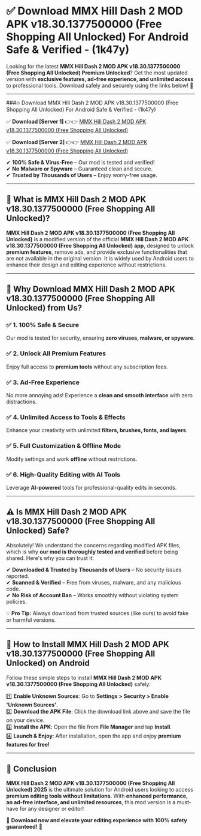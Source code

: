 
# ✅ Download MMX Hill Dash 2 MOD APK v18.30.1377500000 (Free Shopping All Unlocked) For Android Safe & Verified -  (1k47y) 

Looking for the latest **MMX Hill Dash 2 MOD APK v18.30.1377500000 (Free Shopping All Unlocked) Premium Unlocked**? Get the most updated version with **exclusive features, ad-free experience, and unlimited access** to professional tools. Download safely and securely using the links below! 🚀  

---

###🔥 Download MMX Hill Dash 2 MOD APK v18.30.1377500000 (Free Shopping All Unlocked) For Android Safe & Verified -  (1k47y)  

✅ **Download [Server 1]** 👉👉 [MMX Hill Dash 2 MOD APK v18.30.1377500000 (Free Shopping All Unlocked) ](https://apkcomod.com?title=MMX_Hill_Dash_2_MOD_APK_v18.30.1377500000_(Free_Shopping_All_Unlocked))  

✅ **Download [Server 2]** 👉👉 [MMX Hill Dash 2 MOD APK v18.30.1377500000 (Free Shopping All Unlocked) ](https://apkcomod.com?title=MMX_Hill_Dash_2_MOD_APK_v18.30.1377500000_(Free_Shopping_All_Unlocked))  

✔ **100% Safe & Virus-Free** – Our mod is tested and verified!  
✔ **No Malware or Spyware** – Guaranteed clean and secure.  
✔ **Trusted by Thousands of Users** – Enjoy worry-free usage.  

---

## 📌 What is MMX Hill Dash 2 MOD APK v18.30.1377500000 (Free Shopping All Unlocked)?  

**MMX Hill Dash 2 MOD APK v18.30.1377500000 (Free Shopping All Unlocked)** is a modified version of the official **MMX Hill Dash 2 MOD APK v18.30.1377500000 (Free Shopping All Unlocked) app**, designed to unlock **premium features**, remove ads, and provide exclusive functionalities that are not available in the original version. It is widely used by Android users to enhance their design and editing experience without restrictions.  

---

## 🌟 Why Download MMX Hill Dash 2 MOD APK v18.30.1377500000 (Free Shopping All Unlocked) from Us?  

### ✅ 1. 100% Safe & Secure  
Our mod is tested for security, ensuring **zero viruses, malware, or spyware**.  

### ✅ 2. Unlock All Premium Features  
Enjoy full access to **premium tools** without any subscription fees.  

### ✅ 3. Ad-Free Experience  
No more annoying ads! Experience a **clean and smooth interface** with zero distractions.  

### ✅ 4. Unlimited Access to Tools & Effects  
Enhance your creativity with unlimited **filters, brushes, fonts, and layers**.  

### ✅ 5. Full Customization & Offline Mode  
Modify settings and work **offline** without restrictions.  

### ✅ 6. High-Quality Editing with AI Tools  
Leverage **AI-powered** tools for professional-quality edits in seconds.  

---

## ⚠️ Is MMX Hill Dash 2 MOD APK v18.30.1377500000 (Free Shopping All Unlocked) Safe?  

Absolutely! We understand the concerns regarding modified APK files, which is why **our mod is thoroughly tested and verified** before being shared. Here's why you can trust it:  

✔ **Downloaded & Trusted by Thousands of Users** – No security issues reported.  
✔ **Scanned & Verified** – Free from viruses, malware, and any malicious code.  
✔ **No Risk of Account Ban** – Works smoothly without violating system policies.  

💡 **Pro Tip:** Always download from trusted sources (like ours) to avoid fake or harmful versions.  

---

## 📲 How to Install MMX Hill Dash 2 MOD APK v18.30.1377500000 (Free Shopping All Unlocked) on Android  

Follow these simple steps to install **MMX Hill Dash 2 MOD APK v18.30.1377500000 (Free Shopping All Unlocked)** safely:  

1️⃣ **Enable Unknown Sources**: Go to **Settings > Security > Enable 'Unknown Sources'**.  
2️⃣ **Download the APK File**: Click the download link above and save the file on your device.  
3️⃣ **Install the APK**: Open the file from **File Manager** and tap **Install**.  
4️⃣ **Launch & Enjoy**: After installation, open the app and enjoy **premium features for free!**  

---

## 🚀 Conclusion  

**MMX Hill Dash 2 MOD APK v18.30.1377500000 (Free Shopping All Unlocked) 2025** is the ultimate solution for Android users looking to access **premium editing tools without limitations**. With **enhanced performance, an ad-free interface, and unlimited resources**, this mod version is a must-have for any designer or editor!  

🔻 **Download now and elevate your editing experience with 100% safety guaranteed!** 🔻  
